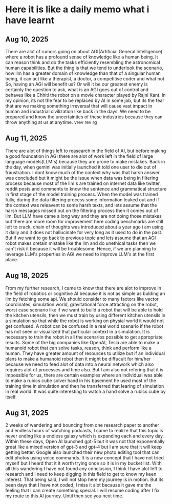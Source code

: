 # Here it is like a daily memo what i have learnt 
## Aug 10, 2025
There are alot of rumors going on about AGI(Artificial General Intelligence) where a robot has a profound sense of knowledge like a human being. It can reason think and do the tasks efficiently resembling the astronomical human capabilities. But the thing is that we tend to underlook the scenario, how llm has a greater domain of knowledge than that of a singular human being, it can act like a therapist, a doctor, a competitive coder and what not. So, having an AGI will benefit us? Or will it be our greatest enemy is certainly the question to ask, what is an AGI goes out of control and behaves like a Chhiti the robot on a movie character played by Rajni Kant. In my opinion, its not the fear to be replaced by AI in some job, but its the fear that are we making something irreversal that will cause vast impact in human and industrial civilization like back in the days. We need to be prepared and know the uncertainties of these industries because they can throw anything at us at anytime.
vrev rev rg
## Aug 11, 2025
There are alot of things left to reasearch in the field of AI, but before making a good foundation in AGI there are alot of work left in the field of large language models(LLM's) because they are prone to make mistakes. Back in the day, when gemini was initially launched it told one user to die out of fraustration. I dont know much of the context why was that harsh answer was concluded but it might be the issue when data was being in filtering process because most of the llm's are trained on internet data like twitter, reddit posts and comments to know the sentence and grammatical structure in first stage of the model training process. When the model was trained fully, during the data filtering process some information leaked out and if the context was releavent to some harsh texts, and lets assume that the harsh messages missed out on the filtering process then it comes out of llm. But LLM have came a long way and they are not doing those mistakes but there are more room for improvement here coding benchmarks are still left to crack, chain of thoughts was introduced about a year ago i am using it daily and it does not hallucinate for very long as it used to do in the past. But if we want to go back to previous topic and lets assume that an AGI robot makes cretain mistake like the llm and do unethical tasks then we can't risk it because it will be troublesome. Hence, if we are planning to leverage LLM's properties in AGI we need to improve LLM's at the first place.

## Aug 18, 2025
From my further research, I came to know that there are alot to improve in the field of robotics or cognitive AI because it is not as simple as bulding an llm by fetching some api. We should consider to many factors like vector coordinates, simulation world, gravitational force attracting on the robot, worst case scenario like if we want to build a robot that will be able to hold the kitchen utensils, then we must train by using different kitchen utensils in a simulation so that while the robot is working on physial world it would not get confused. A robot can be confused in a real world scenario if the robot has not seen or visualized that particular context in a simulation. It is necessary to train the robot in all the scenarios possible to get appropriate results.
Some of the big companies like OpenAI, Tesla are able to make a humanoid robot that can solve tasks, reason, think and perform like a human. They have greater amount of resources to utilize but if an individual plans to make a humanoid robot then it might be diffucult for him/her because we need to feed alot of data into a neural network which also requires alot of processes and time also. But I am also not refering that it is impossible for us, there are certain examples where an individual was able to make a rubics cube solver hand in his basement he used most of the training time in simulation and then he transferred that learing of simulation in real world. It was quite interesting to watch a hand solve a rubics cube by itself.  

## Aug 31, 2025
2 weeks of wandering and bouncing from one research paper to another and endless hours of watching podcasts, I came to realize that this topic is never ending like a endless galaxy which is expanding each and every day. Within these days, Open AI launched gpt-5 but it was not that exponentially great like a mixed version of gpt-3 and gpt-4 but I am sure that it will keep getting better. Google also launched their new photo editing tool that can edit photos using voice commands. It is a new concept that I have not tried myself but I heard that it it worth trying once so it is in my bucket list. With all this wandering I have not found any conclusion, I think I have alot left to research and I need to keep digging in this field to get to know my keen interest. That being said, I will not stop here my journey is in motion. But its been days that I have not coded, I miss it alot because it gave me the feeling that I can create something special. I will resume coding after I fix my route to this AI journey. Until then see you next time. 













